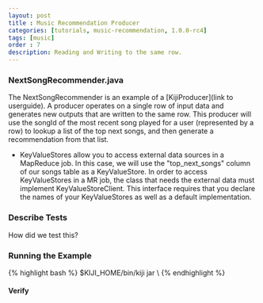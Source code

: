 ```yaml
---
layout: post
title : Music Recommendation Producer
categories: [tutorials, music-recommendation, 1.0.0-rc4]
tags: [music]
order : 7
description: Reading and Writing to the same row.
---
```



### NextSongRecommender.java
The NextSongRecommender is an example of a [KijiProducer](link to userguide). A producer operates on
a single row of input data and generates new outputs that are written to the same row. This producer
will use the songId of the most recent song played for a user (represented by a row) to lookup
a list of the top next songs, and then generate a recommendation from that list.

* KeyValueStores allow you to access external data sources in a MapReduce job. In this case, we will
use the "top_next_songs" column of our songs table as a KeyValueStore. In order to access KeyValueStores
in a MR job, the class that needs the external data must implement KeyValueStoreClient. This
interface requires that you declare the names of your KeyValueStores as well as a default
implementation.

### Describe Tests
How did we test this?

### Running the Example

<div class="userinput">
{% highlight bash %}
$KIJI_HOME/bin/kiji jar \
{% endhighlight %}
</div>

#### Verify
